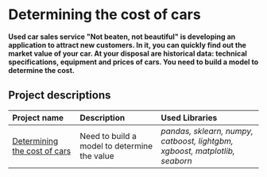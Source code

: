 # Determining the cost of cars

**Used car sales service "Not beaten, not beautiful" is developing an application to attract new customers. In it, you can quickly find out the market value of your car. At your disposal are historical data: technical specifications, equipment and prices of cars. You need to build a model to determine the cost.**

## Project descriptions


| Project name | Description | Used Libraries |
| :--------------------- | :--------------------- | :--------------------- |
| [Determining the cost of cars](https://github.com/limenbah/car-cost/tree/main/car-cost) | Need to build a model to determine the value | *pandas, sklearn, numpy, catboost, lightgbm, xgboost, matplotlib, seaborn* |
